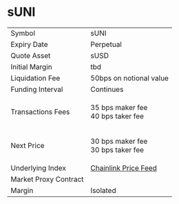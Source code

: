 # sUNI

|                       |                                                                                                            |
| --------------------- | ---------------------------------------------------------------------------------------------------------- |
| Symbol                | sUNI                                                                                                       |
| Expiry Date           | Perpetual                                                                                                  |
| Quote Asset           | sUSD                                                                                                       |
| Initial Margin        | tbd                                                                                                        |
| Liquidation Fee       | 50bps on notional value                                                                                    |
| Funding Interval      | Continues                                                                                                  |
| Transactions Fees     | <p>35 bps  maker fee<br>40 bps  taker fee</p>                                                              |
| Next Price            | <p>30 bps  maker fee<br>30 bps  taker fee</p>                                                              |
| Underlying Index      | [Chainlink Price Feed](https://optimistic.etherscan.io/address/0x13e3Ee699D1909E989722E753853AE30b17e08c5) |
| Market Proxy Contract |                                                                                                            |
| Margin                | Isolated                                                                                                   |

